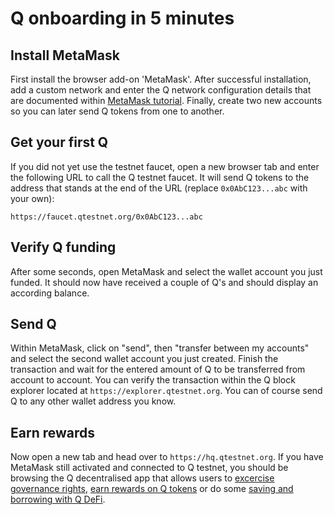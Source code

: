 # Q onboarding in 5 minutes

## Install MetaMask

First install the browser add-on 'MetaMask'. After successful installation, add a custom network and enter the Q network configuration details that are documented within [MetaMask tutorial](how_to_install_metamask.md). Finally, create two new accounts so you can later send Q tokens from one to another.

## Get your first Q

If you did not yet use the testnet faucet, open a new browser tab and enter the following URL to call the Q testnet faucet. It will send Q tokens to the address that stands at the end of the URL (replace `0x0AbC123...abc` with your own):

`https://faucet.qtestnet.org/0x0AbC123...abc`  

## Verify Q funding

After some seconds, open MetaMask and select the wallet account you just funded. It should now have received a couple of Q's and should display an according balance.

## Send Q

Within MetaMask, click on "send", then "transfer between my accounts" and select the second wallet account you just created. Finish the transaction and wait for the entered amount of Q to be transferred from account to account. You can verify the transaction within the Q block explorer located at `https://explorer.qtestnet.org`. You can of course send Q to any other wallet address you know.

## Earn rewards

Now open a new tab and head over to `https://hq.qtestnet.org`. If you have MetaMask still activated and connected to Q testnet, you should be browsing the Q decentralised app that allows users to [excercise governance rights](how_to_exercise_governance_rights.md), [earn rewards on Q tokens](how_to_earn_extra_Q_tokens.md) or do some [saving and borrowing with Q DeFi](how_to_obtain_a_loan_against_a_collateral.md).
